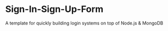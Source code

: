 # Sign-In-Sign-Up-Form
A template for quickly building login systems on top of Node.js &amp; MongoDB
